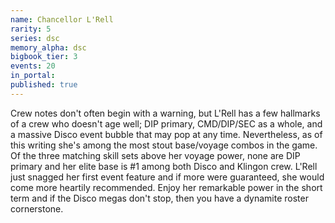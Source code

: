 ```yaml
---
name: Chancellor L'Rell
rarity: 5
series: dsc
memory_alpha: dsc
bigbook_tier: 3
events: 20
in_portal:
published: true
---
```


Crew notes don't often begin with a warning, but L'Rell has a few hallmarks of a crew who doesn't age well; DIP primary, CMD/DIP/SEC as a whole, and a massive Disco event bubble that may pop at any time. Nevertheless, as of this writing she's among the most stout base/voyage combos in the game. Of the three matching skill sets above her voyage power, none are DIP primary and her elite base is #1 among both Disco and Klingon crew. L'Rell just snagged her first event feature and if more were guaranteed, she would come more heartily recommended. Enjoy her remarkable power in the short term and if the Disco megas don't stop, then you have a dynamite roster cornerstone.

